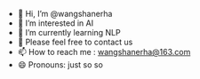 - 👋 Hi, I’m @wangshanerha
- 👀 I’m interested in AI
- 🌱 I’m currently learning NLP
- 💞️ Please feel free to contact us
- 📫 How to reach me : wangshanerha@163.com
- 😄 Pronouns: just so so

